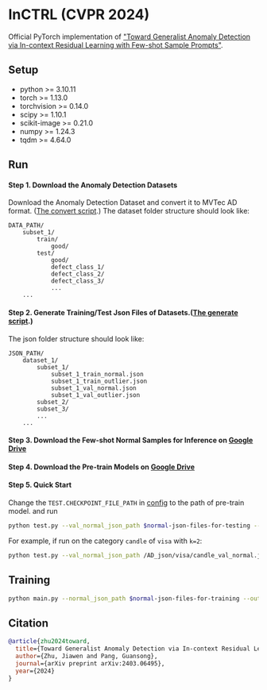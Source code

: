 # InCTRL (CVPR 2024)

Official PyTorch implementation of ["Toward Generalist Anomaly Detection via In-context Residual Learning with Few-shot Sample Prompts"](https://arxiv.org/pdf/2403.06495.pdf).

## Setup
- python >= 3.10.11
- torch >= 1.13.0
- torchvision >= 0.14.0
- scipy >= 1.10.1
- scikit-image >= 0.21.0
- numpy >= 1.24.3
- tqdm >= 4.64.0

## Run
#### Step 1. Download the Anomaly Detection Datasets

Download the Anomaly Detection Dataset and convert it to MVTec AD format. ([The convert script](https://github.com/mala-lab/InCTRL/tree/main/datasets/preprocess).)
The dataset folder structure should look like:
```
DATA_PATH/
    subset_1/
        train/
            good/
        test/
            good/
            defect_class_1/
            defect_class_2/
            defect_class_3/
            ...
    ...
```

#### Step 2. Generate Training/Test Json Files of Datasets.([The generate script](https://github.com/mala-lab/InCTRL/tree/main/datasets/preprocess).)
The json folder structure should look like:
```
JSON_PATH/
    dataset_1/
        subset_1/
            subset_1_train_normal.json
            subset_1_train_outlier.json
            subset_1_val_normal.json
            subset_1_val_outlier.json
        subset_2/
        subset_3/
        ...
    ...
```

#### Step 3. Download the Few-shot Normal Samples for Inference on [Google Drive](https://drive.google.com/drive/folders/1_RvmTqiCc4ZGa-Oq-uF7SOVotE1RW5QZ?usp=drive_link)

#### Step 4. Download the Pre-train Models on [Google Drive](https://drive.google.com/file/d/1zEHsbbuUgBC4yuDu3g23wbUGmWmVyDRQ/view?usp=sharing)

#### Step 5. Quick Start

Change the `TEST.CHECKPOINT_FILE_PATH` in [config](https://github.com/mala-lab/InCTRL/blob/main/open_clip/config/defaults.py) to the path of pre-train model. and run
```bash
python test.py --val_normal_json_path $normal-json-files-for-testing --val_outlier_json_path $abnormal-json-files-for-testing --category $dataset-class-name --dataset_dir $dataset-root --few_shot_dir $path-to-few-shot-samples
```

For example, if run on the category `candle` of `visa` with `k=2`:
```bash
python test.py --val_normal_json_path /AD_json/visa/candle_val_normal.json --val_outlier_json_path /AD_json/visa/candle_val_outlier.json --category candle --dataset_dir /Dataset/visa_anomaly_detection/visa --few_shot_dir /fs_samples/visa/candle/2/
```

## Training

```bash
python main.py --normal_json_path $normal-json-files-for-training --outlier_json_path $abnormal-json-files-for-training --val_normal_json_path $normal-json-files-for-testing --val_outlier_json_path $abnormal-json-files-for-testing
```

## Citation

```bibtex
@article{zhu2024toward,
  title={Toward Generalist Anomaly Detection via In-context Residual Learning with Few-shot Sample Prompts},
  author={Zhu, Jiawen and Pang, Guansong},
  journal={arXiv preprint arXiv:2403.06495},
  year={2024}
}
```
